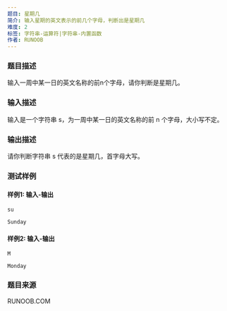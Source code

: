 ```yaml
---
题目: 星期几
简介: 输入星期的英文表示的前几个字母，判断出是星期几
难度: 2
标签: 字符串-运算符|字符串-内置函数
作者: RUNOOB
---
```


### 题目描述

输入一周中某一日的英文名称的前n个字母，请你判断是星期几。

### 输入描述

输入是一个字符串 s，为一周中某一日的英文名称的前 n 个字母，大小写不定。

### 输出描述

请你判断字符串 s 代表的是星期几，首字母大写。

### 测试样例

#### 样例1: 输入-输出

```
su
```

```
Sunday
```

#### 样例2: 输入-输出

```
M
```

```
Monday
```

### 题目来源

RUNOOB.COM